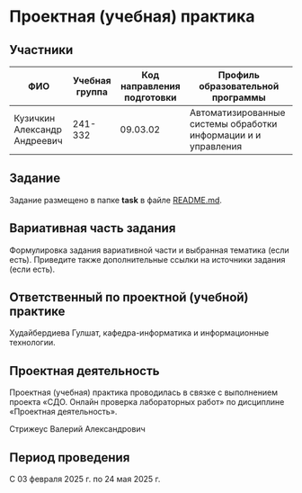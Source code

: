 
# Проектная (учебная) практика

## Участники

| ФИО | Учебная группа | Код направления подготовки | Профиль образовательной программы |
|-|-|-|-|
| Кузичкин Александр Андреевич |241-332 |09.03.02| Автоматизированные системы обработки информации и и управления|


## Задание

Задание размещено в папке **task** в файле [README.md](task/README.md).

## Вариативная часть задания

Формулировка задания вариативной части и выбранная тематика (если есть). Приведите также дополнительные ссылки на источники задания (если есть).

## Ответственный по проектной (учебной) практике

Худайбердиева Гулшат, кафедра-информатика и информационные технологии.

## Проектная деятельность

Проектная (учебная) практика проводилась в связке с выполнением проекта «СДО. Онлайн проверка лабораторных работ» по дисциплине «Проектная деятельность».

Стрижеус Валерий Александрович

## Период проведения

С 03 февраля 2025 г. по 24 мая 2025 г.
